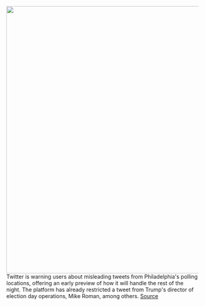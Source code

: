 <img src='https://cdn.vox-cdn.com/thumbor/Z1jK_c74xmP_H4_qPeYzPTGeegg=/0x0:6720x4480/1200x800/filters:focal(2823x1703:3897x2777)/cdn.vox-cdn.com/uploads/chorus_image/image/67733975/1283742952.0.jpg' width='700px' /><br/>
Twitter is warning users about misleading tweets from Philadelphia's polling locations, offering an early preview of how it will handle the rest of the night. The platform has already restricted a tweet from Trump's director of election day operations, Mike Roman, among others.
<a href='https://www.theverge.com/2020/11/3/21548274/twitter-restrict-mike-roman-philadelphia-voting-misinformation-claims-trump'> Source <a/>